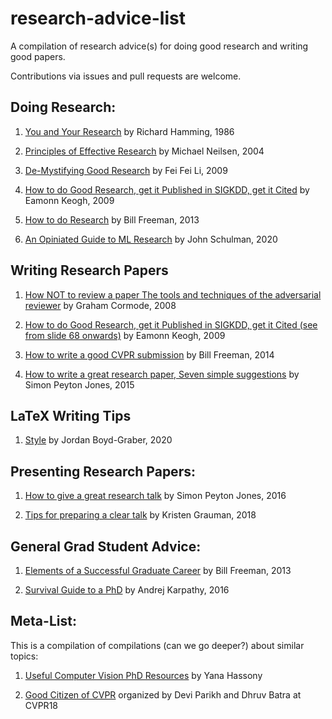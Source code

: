 # research-advice-list
A compilation of research advice(s) for doing good research and writing good papers. 

Contributions via issues and pull requests are welcome.

## Doing Research:
1. [You and Your Research](http://www.cs.virginia.edu/~robins/YouAndYourResearch.html) by Richard Hamming, 1986


1. [Principles of Effective Research](http://michaelnielsen.org/blog/principles-of-effective-research/) by Michael Neilsen, 2004

1. [De-Mystifying Good Research](https://bigaidream.gitbooks.io/tech-blog/content/2014/de-mystifying-good-research.html) by Fei Fei Li, 2009

1. [How to do Good Research, get it Published in SIGKDD, get it Cited](https://www.cs.ucr.edu/~eamonn/Keogh_SIGKDD09_tutorial.pdf) by Eamonn Keogh, 2009

1. [How to do Research](https://people.csail.mit.edu/billf/publications/How_To_Do_Research.pdf) by Bill Freeman, 2013

1. [An Opiniated Guide to ML Research](http://joschu.net/blog/opinionated-guide-ml-research.html) by John Schulman, 2020


## Writing Research Papers
1. [How NOT to review a paper The tools and techniques of the adversarial reviewer](https://sigmodrecord.org/publications/sigmodRecord/0812/p100.open.cormode.pdf) by Graham Cormode, 2008

1. [How to do Good Research, get it Published in SIGKDD, get it Cited (see from slide 68 onwards)](https://www.cs.ucr.edu/~eamonn/Keogh_SIGKDD09_tutorial.pdf) by Eamonn Keogh, 2009

1. [How to write a good CVPR submission](https://billf.mit.edu/sites/default/files/documents/cvprPapers.pdf) by Bill Freeman, 2014

1. [How to write a great research paper, Seven simple suggestions](https://www.cis.upenn.edu/~sweirich/icfp-plmw15/slides/peyton-jones.pdf) by Simon Peyton Jones, 2015

## LaTeX Writing Tips

1. [Style](http://users.umiacs.umd.edu/~jbg/static/style.html) by Jordan Boyd-Graber, 2020

## Presenting Research Papers:
1. [How to give a great research talk](https://www.microsoft.com/en-us/research/wp-content/uploads/2016/07/How-to-give-a-great-research-talk.pdf) by Simon Peyton Jones, 2016

1. [Tips for preparing a clear talk](https://www.cc.gatech.edu/~parikh/citizenofcvpr/static/slides/grauman_preparing_clear_talks.pdf) by Kristen Grauman, 2018

## General Grad Student Advice:

1. [Elements of a Successful Graduate Career](http://people.csail.mit.edu/billf/talks/10minFreeman2013.pdf) by Bill Freeman, 2013

1. [Survival Guide to a PhD](http://karpathy.github.io/2016/09/07/phd/) by Andrej Karpathy, 2016

## Meta-List:
This is a compilation of compilations (can we go deeper?) about similar topics:

1. [Useful Computer Vision PhD Resources](https://github.com/hassony2/useful-computer-vision-phd-resources) by Yana Hassony

1. [Good Citizen of CVPR](https://www.cc.gatech.edu/~parikh/citizenofcvpr/) organized by Devi Parikh and Dhruv Batra at CVPR18 
